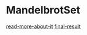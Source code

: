 # MandelbrotSet
[read-more-about-it](https://sanyamasoudi.github.io/mandelbrot-post/)
[final-result](https://www.reddit.com/user/sani_msd/comments/10k31ek/mandelbrot/?utm_source=share&utm_medium=web3x&utm_name=web3xcss&utm_term=1&utm_content=share_button)
